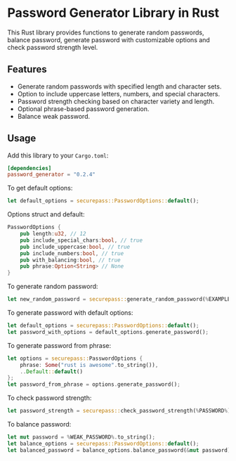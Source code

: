 # Password Generator Library in Rust

This Rust library provides functions to generate random passwords, balance password, generate password with customizable options and check password strength level.

## Features

- Generate random passwords with specified length and character sets.
- Option to include uppercase letters, numbers, and special characters.
- Password strength checking based on character variety and length.
- Optional phrase-based password generation.
- Balance weak password.

## Usage

Add this library to your `Cargo.toml`:

```toml
[dependencies]
password_generator = "0.2.4"
```

To get default options:

```rs
let default_options = securepass::PasswordOptions::default();

```

Options struct and default:

```rs
PasswordOptions {
    pub length:u32, // 12
    pub include_special_chars:bool, // true
    pub include_uppercase:bool, // true
    pub include_numbers:bool, // true
    pub with_balancing:bool, // true
    pub phrase:Option<String> // None
}
```

To generate random password:

```rs
let new_random_password = securepass::generate_random_password(%EXAMPLE_CHARSET%, %LENGTH%);
```

To generate password with default options:

```rs
let default_options = securepass::PasswordOptions::default();
let password_with_options = default_options.generate_password();
```

To generate password from phrase:

```rs
let options = securepass::PasswordOptions {
    phrase: Some("rust is awesome".to_string()),
    ..Default::default()
};
let password_from_phrase = options.generate_password();
```

To check password strength:

```rs
let password_strength = securepass::check_password_strength(%PASSWORD%);
```

To balance password:

```rs
let mut password = %WEAK_PASSWORD%.to_string();
let balance_options = securepass::PasswordOptions::default();
let balanced_password = balance_options.balance_password(&mut password);
```
